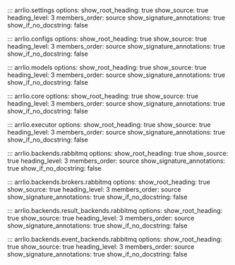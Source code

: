 ::: arrlio.settings
    options:
      show_root_heading: true
      show_source: true
      heading_level: 3
      members_order: source
      show_signature_annotations: true
      show_if_no_docstring: false

::: arrlio.configs
    options:
      show_root_heading: true
      show_source: true
      heading_level: 3
      members_order: source
      show_signature_annotations: true
      show_if_no_docstring: false

::: arrlio.models
    options:
      show_root_heading: true
      show_source: true
      heading_level: 3
      members_order: source
      show_signature_annotations: true
      show_if_no_docstring: false

::: arrlio.core
    options:
      show_root_heading: true
      show_source: true
      heading_level: 3
      members_order: source
      show_signature_annotations: true
      show_if_no_docstring: false

::: arrlio.executor
    options:
      show_root_heading: true
      show_source: true
      heading_level: 3
      members_order: source
      show_signature_annotations: true
      show_if_no_docstring: false

::: arrlio.backends.rabbitmq
    options:
      show_root_heading: true
      show_source: true
      heading_level: 3
      members_order: source
      show_signature_annotations: true
      show_if_no_docstring: false

::: arrlio.backends.brokers.rabbitmq
    options:
      show_root_heading: true
      show_source: true
      heading_level: 3
      members_order: source
      show_signature_annotations: true
      show_if_no_docstring: false

::: arrlio.backends.result_backends.rabbitmq
    options:
      show_root_heading: true
      show_source: true
      heading_level: 3
      members_order: source
      show_signature_annotations: true
      show_if_no_docstring: false

::: arrlio.backends.event_backends.rabbitmq
    options:
      show_root_heading: true
      show_source: true
      heading_level: 3
      members_order: source
      show_signature_annotations: true
      show_if_no_docstring: false
